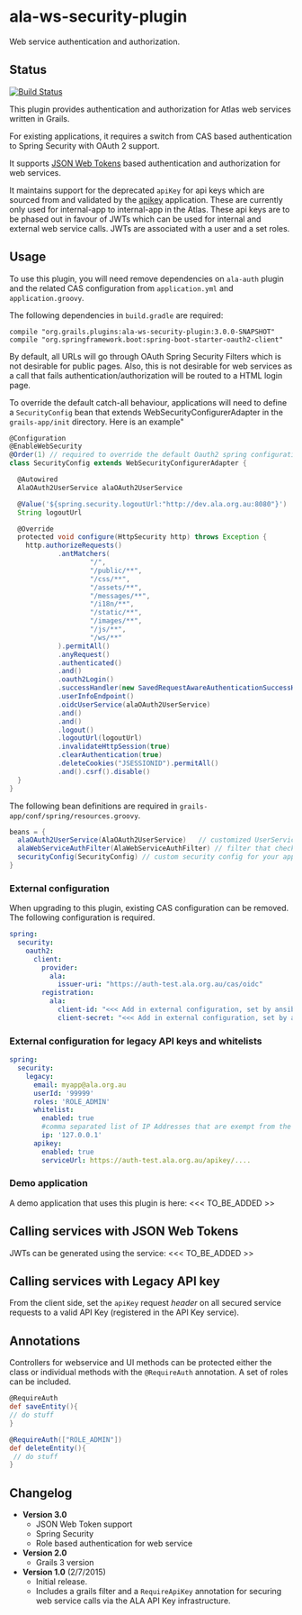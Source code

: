 # ala-ws-security-plugin
Web service authentication and authorization.

## Status
[![Build Status](https://travis-ci.org/AtlasOfLivingAustralia/ala-ws-security-plugin.svg?branch=master)](https://travis-ci.org/AtlasOfLivingAustralia/ala-ws-security-plugin)

This plugin provides authentication and authorization for Atlas web services written in Grails.

For existing applications, it requires a switch from CAS based authentication to Spring Security with OAuth 2 support.

It supports [JSON Web Tokens](https://datatracker.ietf.org/doc/html/rfc7519) based authentication and authorization for web services.

It maintains support for the deprecated `apiKey` for api keys which are sourced from and validated by 
the [apikey](https://github.com/atlasoflivingaustralia/apikey) application. These are currently only 
used for internal-app to internal-app in the Atlas. These api keys are to be phased
out in favour of JWTs which can be used for internal and external web service calls. JWTs are associated 
with a user and a set roles.

## Usage

To use this plugin, you will need remove dependencies on `ala-auth` plugin and the related CAS configuration from
`application.yml` and `application.groovy`. 

The following dependencies in `build.gradle` are required:

```
compile "org.grails.plugins:ala-ws-security-plugin:3.0.0-SNAPSHOT"
compile "org.springframework.boot:spring-boot-starter-oauth2-client"
```

By default, all URLs will go through OAuth Spring Security Filters which is not desirable for public pages.
Also, this is not desirable for web services as a call that fails authentication/authorization will be routed
to a HTML login page.

To override the default catch-all behaviour, applications will need to define
a `SecurityConfig` bean that extends WebSecurityConfigurerAdapter in the `grails-app/init` directory. Here is an example"

```groovy
@Configuration
@EnableWebSecurity
@Order(1) // required to override the default Oauth2 spring configuration
class SecurityConfig extends WebSecurityConfigurerAdapter {

  @Autowired
  AlaOAuth2UserService alaOAuth2UserService

  @Value('${spring.security.logoutUrl:"http://dev.ala.org.au:8080"}')
  String logoutUrl

  @Override
  protected void configure(HttpSecurity http) throws Exception {
    http.authorizeRequests()
            .antMatchers(
                    "/",
                    "/public/**",
                    "/css/**",
                    "/assets/**",
                    "/messages/**",
                    "/i18n/**",
                    "/static/**",
                    "/images/**",
                    "/js/**",
                    "/ws/**"
            ).permitAll()
            .anyRequest()
            .authenticated()
            .and()
            .oauth2Login()
            .successHandler(new SavedRequestAwareAuthenticationSuccessHandler())
            .userInfoEndpoint()
            .oidcUserService(alaOAuth2UserService)
            .and()
            .and()
            .logout()
            .logoutUrl(logoutUrl)
            .invalidateHttpSession(true)
            .clearAuthentication(true)
            .deleteCookies("JSESSIONID").permitAll()
            .and().csrf().disable()
  }
}
```

The following bean definitions are required in `grails-app/conf/spring/resources.groovy`.

```groovy
beans = {
  alaOAuth2UserService(AlaOAuth2UserService)   // customized UserService - user roles added to OidcUser.authorities 
  alaWebServiceAuthFilter(AlaWebServiceAuthFilter) // filter that checks JWTs & Legacy API keys
  securityConfig(SecurityConfig) // custom security config for your app
}
```

### External configuration

When upgrading to this plugin, existing CAS configuration can be removed.
The following configuration is required.

```yaml
spring: 
  security: 
    oauth2: 
      client: 
        provider: 
          ala: 
            issuer-uri: "https://auth-test.ala.org.au/cas/oidc"
        registration: 
          ala: 
            client-id: "<<< Add in external configuration, set by ansible >>>>"
            client-secret: "<<< Add in external configuration, set by ansible >>>>"
```

### External configuration for legacy API keys and whitelists

```yaml
spring:
  security:
    legacy:
      email: myapp@ala.org.au
      userId: '99999'
      roles: 'ROLE_ADMIN'
      whitelist:
        enabled: true        
        #comma separated list of IP Addresses that are exempt from the API key security check.
        ip: '127.0.0.1'
      apikey:
        enabled: true        
        serviceUrl: https://auth-test.ala.org.au/apikey/....
```

### Demo application

A demo application that uses this plugin is here: <<< TO_BE_ADDED >>

## Calling services with JSON Web Tokens

JWTs can be generated using the service:  <<< TO_BE_ADDED >>

## Calling services with Legacy API key

From the client side, set the ```apiKey``` request _header_  on all secured service requests to a valid API Key (registered in the API Key service).

## Annotations
Controllers for webservice and UI methods can be protected either the class or individual methods with the ```@RequireAuth``` annotation.
A set of roles can be included.

```groovy
@RequireAuth
def saveEntity(){
// do stuff
}

@RequireAuth(["ROLE_ADMIN"])
def deleteEntity(){
 // do stuff
}

```

## Changelog
- **Version 3.0**
  - JSON Web Token support
  - Spring Security
  - Role based authentication for web service
- **Version 2.0**
  - Grails 3 version
- **Version 1.0** (2/7/2015)
  - Initial release.
  - Includes a grails filter and a ```RequireApiKey``` annotation for securing web service calls via the ALA API Key infrastructure.
